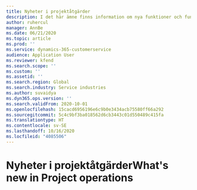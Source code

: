 ```yaml
---
title: Nyheter i projektåtgärder
description: I det här ämne finns information om nya funktioner och funktionen i Microsoft Dynamics 365 projektåtgärder.
author: ruhercul
manager: AnnBe
ms.date: 06/21/2020
ms.topic: article
ms.prod: ''
ms.service: dynamics-365-customerservice
audience: Application User
ms.reviewer: kfend
ms.search.scope: ''
ms.custom: ''
ms.assetid: ''
ms.search.region: Global
ms.search.industry: Service industries
ms.author: suvaidya
ms.dyn365.ops.version: ''
ms.search.validFrom: 2020-10-01
ms.openlocfilehash: 15cacd6956196e6c9b0e3434acb75580ff66a292
ms.sourcegitcommit: 5c4c9bf3ba018562d6cb3443c01d550489c415fa
ms.translationtype: HT
ms.contentlocale: sv-SE
ms.lasthandoff: 10/16/2020
ms.locfileid: "4085506"
---
```

# <a name="whats-new-in-project-operations"></a><span data-ttu-id="967b8-103">Nyheter i projektåtgärder</span><span class="sxs-lookup"><span data-stu-id="967b8-103">What's new in Project operations</span></span>
